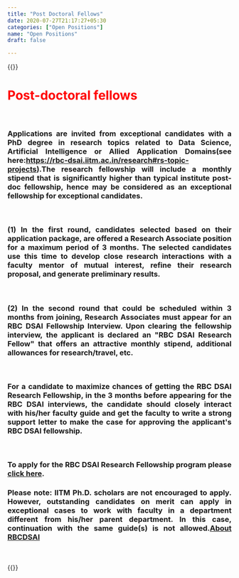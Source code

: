 ```yaml
---
title: "Post Doctoral Fellows"
date: 2020-07-27T21:17:27+05:30
categories: ["Open Positions"]
name: "Open Positions"
draft: false

---
```


{{<rawhtml>}} 
	
<div align="justify">
<h1 style="color:red;"><b>Post-doctoral fellows</b></h1>
<br>
<h3> Applications are invited from exceptional candidates with a PhD degree in research topics related to Data Science, Artificial Intelligence or Allied Application Domains(see here:<a href="https://rbc-dsai.iitm.ac.in/research">https://rbc-dsai.iitm.ac.in/research#rs-topic-projects</a>).The research fellowship will include a monthly stipend that is significantly higher than typical institute post-doc fellowship, hence may be considered as an exceptional fellowship for exceptional candidates. </h3>
<br>
<h3>(1) In the first round, candidates selected based on their application package, are offered a Research Associate position for a maximum period of 3 months. The selected candidates use this time to develop close research interactions with a faculty mentor of mutual interest, refine their research proposal, and generate preliminary results.</h3>

<br>
<h3>(2) In the second round that could be scheduled within 3 months from joining, Research Associates must appear for an RBC DSAI Fellowship Interview. Upon clearing the fellowship interview, the applicant is declared an "RBC DSAI Research Fellow" that offers an attractive monthly stipend, additional allowances for research/travel, etc.</h3>

<br>
<h3>For a candidate to maximize chances of getting the RBC DSAI Research Fellowship, in the 3 months before appearing for the RBC DSAI interviews, the candidate should closely interact with his/her faculty guide and get the faculty to write a strong support letter to make the case for approving the applicant's RBC DSAI fellowship.</h3>
<br>
<h3>To apply for the RBC DSAI Research Fellowship program please <a href="https://docs.google.com/forms/d/e/1FAIpQLSdySCtXJzN0nhDVo3XG_FomSc2dxi2z4703dZsWvO7fEs7DyA/viewform">click here</a>.</h3>

<h3>Please note: IITM Ph.D. scholars are not encouraged to apply. However, outstanding candidates on merit can apply in exceptional cases to work with faculty in a department different from his/her parent department. In this case, continuation with the same guide(s) is not allowed.<a href="https://rbc-dsai.iitm.ac.in/about">About RBCDSAI</a></h3>
</div>
<br>
<br>
{{</rawhtml>}}